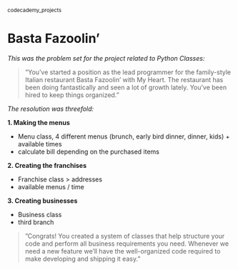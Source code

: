 <sub>codecademy_projects</sub>

# Basta Fazoolin’

_This was the problem set for the project related to Python Classes:_

>”You’ve started a position as the lead programmer for the family-style Italian restaurant Basta Fazoolin’ with My Heart. The restaurant has been doing fantastically and seen a lot of growth lately. You’ve been hired to keep things organized.”

_The resolution was threefold:_

**1. Making the menus**
- Menu class, 4 different menus (brunch, early bird dinner, dinner, kids) + available times 
- calculate bill depending on the purchased items

**2. Creating the franchises**
- Franchise class > addresses
- available menus / time

**3. Creating businesses**
- Business class
- third branch


>”Congrats! You created a system of classes that help structure your code and perform all business requirements you need. Whenever we need a new feature we’ll have the well-organized code required to make developing and shipping it easy.”
